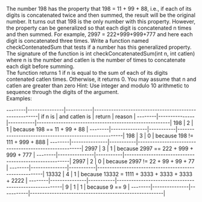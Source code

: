 The number 198 has the property that 198 = 11 + 99 + 88, i.e., if each of its digits is concatenated twice 
and then summed, the result will be the original number. It turns out that 198 is the only number with this 
property. However, the property can be generalized so that each digit is concatenated n times and then 
summed. For example, 2997 = 222+999+999+777 and here each digit is concatenated three times. Write a 
function named checkContenatedSum that tests if a number has this generalized property. 
The signature of the function is 
int checkConcatenatedSum(int n, int catlen) where n is the number and catlen is the number of times to 
concatenate each digit before summing.  
The function returns 1 if n is equal to the sum of each of its digits contenated catlen times. Otherwise, it 
returns 0. You may assume that n and catlen are greater than zero 
Hint: Use integer and modulo 10 arithmetic to sequence through the digits of the argument.  
Examples:  

--------|---------------|-----------|-------------------------------------------------------|
if n is | and catlen is | return    | reason                                                |
--------|---------------|-----------|-------------------------------------------------------|
198     | 2             | 1         | because 198 == 11 + 99 + 88                           |
--------|---------------|-----------|-------------------------------------------------------|
198     | 3             | 0         | because 198 != 111 + 999 + 888                        |
--------|---------------|-----------|-------------------------------------------------------|
2997    | 3             | 1         | because 2997 == 222 + 999 + 999 + 777                 |
--------|---------------|-----------|-------------------------------------------------------|
2997    | 2             | 0         | because 2997 != 22 + 99 + 99 + 77                     |
--------|---------------|-----------|-------------------------------------------------------|
13332   | 4             | 1         | because 13332 = 1111 + 3333 + 3333 + 3333 + 2222      |
--------|---------------|-----------|-------------------------------------------------------|
9       | 1             | 1         | because 9 == 9                                        |
--------|---------------|-----------|-------------------------------------------------------|